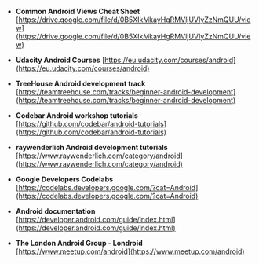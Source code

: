 * **Common Android Views Cheat Sheet**
[https://drive.google.com/file/d/0B5XIkMkayHgRMVljUVIyZzNmQUU/view](https://drive.google.com/file/d/0B5XIkMkayHgRMVljUVIyZzNmQUU/view)


* **Udacity Android Courses**
[https://eu.udacity.com/courses/android](https://eu.udacity.com/courses/android)


* **TreeHouse Android development track**
[https://teamtreehouse.com/tracks/beginner-android-development](https://teamtreehouse.com/tracks/beginner-android-development)


* **Codebar Android workshop tutorials**
[https://github.com/codebar/android-tutorials](https://github.com/codebar/android-tutorials)


* **raywenderlich Android development tutorials**
[https://www.raywenderlich.com/category/android](https://www.raywenderlich.com/category/android)


* **Google Developers Codelabs**
[https://codelabs.developers.google.com/?cat=Android](https://codelabs.developers.google.com/?cat=Android)


* **Android documentation**
[https://developer.android.com/guide/index.html](https://developer.android.com/guide/index.html)


* **The London Android Group - Londroid**
[https://www.meetup.com/android](https://www.meetup.com/android)
